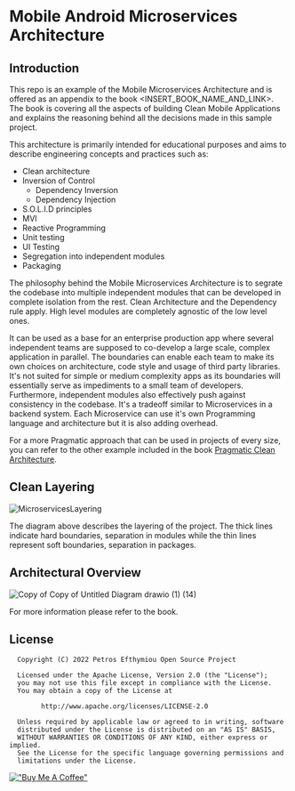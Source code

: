 Mobile Android Microservices Architecture
=========================================
Introduction
------------
This repo is an example of the Mobile Microservices Architecture and is offered as an appendix to the book <INSERT_BOOK_NAME_AND_LINK>. The book is covering all the aspects of building Clean Mobile Applications and explains the reasoning behind all the decisions made in this sample project.

This architecture is primarily intended for educational purposes and aims to describe engineering concepts and practices such as:

* Clean architecture
* Inversion of Control
  * Dependency Inversion
  * Dependency Injection
* S.O.L.I.D principles
* MVI
* Reactive Programming
* Unit testing
* UI Testing
* Segregation into independent modules
* Packaging

The philosophy behind the Mobile Microservices Architecture is to segrate the codebase into multiple independent modules that can be developed in complete isolation from the rest. Clean Architecture and the Dependency rule apply. High level modules are completely agnostic of the low level ones. 

It can be used as a base for an enterprise production app where several independent teams are supposed to co-develop a large scale, complex application in parallel. The boundaries can enable each team to make its own choices on architecture, code style and usage of third party libraries. It's not suited for simple or medium complexity apps as its boundaries will essentially serve as impediments to a small team of developers. Furthermore, independent modules also effectively push against consistency in the codebase. It's a tradeoff similar to Microservices in a backend system. Each Microservice can use it's own Programming language and architecture but it is also adding overhead.

For a more Pragmatic approach that can be used in projects of every size, you can refer to the other example included in the book [Pragmatic Clean Architecture](https://github.com/petros-efthymiou/Android-Pragmatic-Clean-Architecture).

Clean Layering
--------------

![MicroservicesLayering](https://user-images.githubusercontent.com/98778003/154696142-dfd55b92-6578-435f-ae4c-d4597ef9ffe4.png)

The diagram above describes the layering of the project. The thick lines indicate hard boundaries, separation in modules while the thin lines represent soft boundaries, separation in packages.

Architectural Overview
---------------
![Copy of Copy of Untitled Diagram drawio (1) (14)](https://user-images.githubusercontent.com/98778003/154697780-09d210b9-61a0-4f55-ae45-0570b4b3edd9.png)

For more information please refer to the book.

License
--------
```
  Copyright (C) 2022 Petros Efthymiou Open Source Project

  Licensed under the Apache License, Version 2.0 (the "License");
  you may not use this file except in compliance with the License.
  You may obtain a copy of the License at

        http://www.apache.org/licenses/LICENSE-2.0

  Unless required by applicable law or agreed to in writing, software
  distributed under the License is distributed on an "AS IS" BASIS,
  WITHOUT WARRANTIES OR CONDITIONS OF ANY KIND, either express or implied.
  See the License for the specific language governing permissions and
  limitations under the License.
  ```

[!["Buy Me A Coffee"](https://www.buymeacoffee.com/assets/img/custom_images/orange_img.png)](https://www.buymeacoffee.com/petrosefth)

